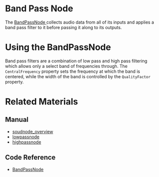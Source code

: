 # Band Pass Node
The [ BandPassNode ](https://github.com/PlasmaEngine/PlasmaDocs/blob/master/code_reference/class_reference/bandpassnode.markdown) collects audio data from all of its inputs and applies a band pass filter to it before passing it along to its outputs. 

# Using the BandPassNode

Band pass filters are a combination of low pass and high pass filtering which allows only a select band of frequencies through. The `CentralFrequency` property sets the frequency at which the band is centered, while the width of the band is controlled by the `QualityFactor` property.

# Related Materials
## Manual
- [soudnode_overview](https://plasmaengine.github.io/PlasmaDocs/Manual/audio/soundnode/soudnode_overview.markdown)
- [lowpassnode](https://plasmaengine.github.io/PlasmaDocs/Manual/audio/soundnode/lowpassnode.markdown)
- [highpassnode](https://plasmaengine.github.io/PlasmaDocs/Manual/audio/soundnode/highpassnode.markdown)

## Code Reference
- [ BandPassNode ](https://github.com/PlasmaEngine/PlasmaDocs/blob/master/code_reference/class_reference/bandpassnode.markdown) 

 